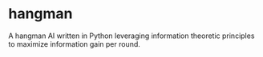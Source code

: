 # hangman
A hangman AI written in Python leveraging information theoretic principles to maximize information gain per round.

